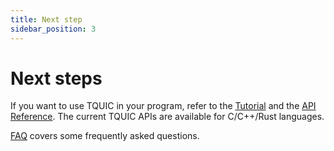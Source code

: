 ```yaml
---
title: Next step
sidebar_position: 3
---
```


# Next steps

If you want to use TQUIC in your program, refer to the [Tutorial](../category/tutorial)
and the [API Reference](../category/api-reference).
The current TQUIC APIs are available for C/C++/Rust languages.

[FAQ](../category/frequently-asked-questions) covers some frequently asked questions.


